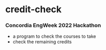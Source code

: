 # credit-check

### Concordia EngWeek 2022 Hackathon
- a program to check the courses to take
- check the remaining credits
